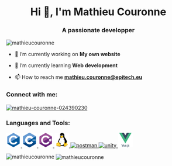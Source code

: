 <h1 align="center">Hi 👋, I'm Mathieu Couronne</h1>
<h3 align="center">A passionate developper</h3>

<p align="left"> <img src="https://komarev.com/ghpvc/?username=mathieucouronne&label=Profile%20views&color=0e75b6&style=flat" alt="mathieucouronne" /> </p>

- 🔭 I’m currently working on **My own website**

- 🌱 I’m currently learning **Web development**

- 📫 How to reach me **mathieu.couronne@epitech.eu**

<h3 align="left">Connect with me:</h3>
<p align="left">
<a href="https://linkedin.com/in/mathieu-couronne-024390230" target="blank"><img align="center" src="https://raw.githubusercontent.com/rahuldkjain/github-profile-readme-generator/master/src/images/icons/Social/linked-in-alt.svg" alt="mathieu-couronne-024390230" height="30" width="40" /></a>
</p>

<h3 align="left">Languages and Tools:</h3>
<p align="left"> <a href="https://www.cprogramming.com/" target="_blank" rel="noreferrer"> <img src="https://raw.githubusercontent.com/devicons/devicon/master/icons/c/c-original.svg" alt="c" width="40" height="40"/> </a> <a href="https://www.w3schools.com/cpp/" target="_blank" rel="noreferrer"> <img src="https://raw.githubusercontent.com/devicons/devicon/master/icons/cplusplus/cplusplus-original.svg" alt="cplusplus" width="40" height="40"/> </a> <a href="https://www.w3schools.com/cs/" target="_blank" rel="noreferrer"> <img src="https://raw.githubusercontent.com/devicons/devicon/master/icons/csharp/csharp-original.svg" alt="csharp" width="40" height="40"/> </a> <a href="https://www.linux.org/" target="_blank" rel="noreferrer"> <img src="https://raw.githubusercontent.com/devicons/devicon/master/icons/linux/linux-original.svg" alt="linux" width="40" height="40"/> </a> <a href="https://postman.com" target="_blank" rel="noreferrer"> <img src="https://www.vectorlogo.zone/logos/getpostman/getpostman-icon.svg" alt="postman" width="40" height="40"/> </a> <a href="https://unity.com/" target="_blank" rel="noreferrer"> <img src="https://www.vectorlogo.zone/logos/unity3d/unity3d-icon.svg" alt="unity" width="40" height="40"/> </a> <a href="https://vuejs.org/" target="_blank" rel="noreferrer"> <img src="https://raw.githubusercontent.com/devicons/devicon/master/icons/vuejs/vuejs-original-wordmark.svg" alt="vuejs" width="40" height="40"/> </a> </p>

<p><img align="left" src="https://github-readme-stats.vercel.app/api/top-langs?username=mathieucouronne&show_icons=true&locale=en&layout=compact" alt="mathieucouronne" /></p>

<p>&nbsp;<img align="center" src="https://github-readme-stats.vercel.app/api?username=mathieucouronne&show_icons=true&locale=en" alt="mathieucouronne" /></p>
